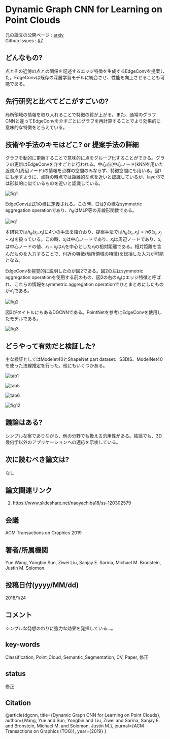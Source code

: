 # Dynamic Graph CNN for Learning on Point Clouds

元の論文の公開ページ : [arxiv](https://arxiv.org/abs/1801.07829)  
Github Issues : [#7](https://github.com/Obarads/obarads.github.io/issues/7)

## どんなもの?
点とその近傍の点との関係を記述するエッジ特徴を生成するEdgeConvを提案した。EdgeConvは既存の深層学習モデルに統合させ、性能を向上させることも可能である。

## 先行研究と比べてどこがすごいの?
局所領域の情報を取り入れることで特徴の質が上がる。また、通常のグラフCNNと違ってEdgeConvを介すごとにグラフを再計算することでより効果的に意味的な特徴をとらえている。

## 技術や手法のキモはどこ? or 提案手法の詳細
グラフを動的に更新することで意味的に点をグループ化することができる。グラフの更新はEdgeConvを介すごとに行われる。中心点(中心ノード)kNNを用いた近傍点(周辺ノード)の情報を点群の空間のみならず、特徴空間にも用いる。図1にも示すように、点群の時点では距離的な点を近いと認識しているが、layer3では形状的に似ているものを近いと認識している。

![fig1](img/DGCfLoPC/fig1.png)

EdgeConvは式1の様に定義される。この時、□は$\sum$の様なsymmetric aggregation operationであり、$h_ \theta$はMLP等の非線形関数である。

![eq1](img/DGCfLoPC/eq1.png)

本研究では$h_ \theta(x_ i,x_ j)$に4つの手法を紹介おり、提案手法では$h_ \theta(x_ i, x_ j) = hΘ(x_ i, x_ j-x_ i)$を扱っている。この時、$x_ i$は中心ノードであり、$x_ j$は周辺ノードであり、$x_ i$は中心ノードの値、$x_ i - x_ j$は$x_ i$を中心とした$x_ j$の相対距離である。相対距離を含んだものを入力することで、付近の特徴(局所領域の特徴)を総括した入力が可能となる。

EdgeConvを視覚的に説明したのが図2である。図2の左はsymmetric aggregation operationを使用する前のもの、図2の右の$e_ {ij}$はエッジ特徴と呼ばれ、これらの情報をsymmetric aggregation operationでひとまとめにしたものが$x'_ i$である。

![fig2](img/DGCfLoPC/fig2.png)

図3がタイトルにもあるDGCNNである。PointNetを参考にEdgeConvを使用したモデルである。

![fig3](img/DGCfLoPC/fig3.png)

## どうやって有効だと検証した?
主な検証としてはModelet40とShapeNet part dataset、S3DIS、ModelNet40を使った法線推定を行った。他にもいくつかある。

![tab1](img/DGCfLoPC/tab1.png)

![tab5](img/DGCfLoPC/tab5.png)

![tab6](img/DGCfLoPC/tab6.png)

![fig12](img/DGCfLoPC/fig12.png)

## 議論はある?
シンプルな案でありながら、他の分野でも扱える汎用性がある。結論でも、3D幾何学以外のアプリケーションへの適応を示唆している。

## 次に読むべき論文は?
なし

## 論文関連リンク
1. https://www.slideshare.net/naoyachiba18/ss-120302579

## 会議
ACM Transactions on Graphics 2019

## 著者/所属機関
Yue Wang, Yongbin Sun, Ziwei Liu, Sanjay E. Sarma, Michael M. Bronstein, Justin M. Solomon.

## 投稿日付(yyyy/MM/dd)
2018/1/24

## コメント
シンプルな発想のわりに強力な効果を発揮している...。

## key-words
Classification, Point_Cloud, Semantic_Segmentation, CV, Paper, 修正

## status
修正

## Citation
@article{dgcnn,
  title={Dynamic Graph CNN for Learning on Point Clouds},
  author={Wang, Yue and Sun, Yongbin and Liu, Ziwei and Sarma, Sanjay E. and Bronstein, Michael M. and Solomon, Justin M.},
  journal={ACM Transactions on Graphics (TOG)},
  year={2019}
}